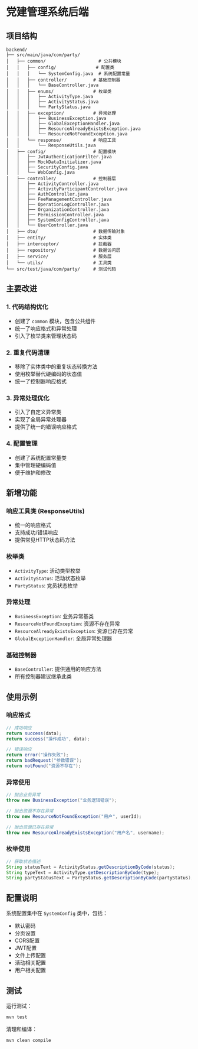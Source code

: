 # 党建管理系统后端

## 项目结构

```
backend/
├── src/main/java/com/party/
│   ├── common/                    # 公共模块
│   │   ├── config/               # 配置类
│   │   │   └── SystemConfig.java  # 系统配置常量
│   │   ├── controller/          # 基础控制器
│   │   │   └── BaseController.java
│   │   ├── enums/               # 枚举类
│   │   │   ├── ActivityType.java
│   │   │   ├── ActivityStatus.java
│   │   │   └── PartyStatus.java
│   │   ├── exception/           # 异常处理
│   │   │   ├── BusinessException.java
│   │   │   ├── GlobalExceptionHandler.java
│   │   │   ├── ResourceAlreadyExistsException.java
│   │   │   └── ResourceNotFoundException.java
│   │   └── response/            # 响应工具
│   │       └── ResponseUtils.java
│   ├── config/                  # 配置模块
│   │   ├── JwtAuthenticationFilter.java
│   │   ├── MockDataInitializer.java
│   │   ├── SecurityConfig.java
│   │   └── WebConfig.java
│   ├── controller/              # 控制器层
│   │   ├── ActivityController.java
│   │   ├── ActivityParticipantController.java
│   │   ├── AuthController.java
│   │   ├── FeeManagementController.java
│   │   ├── OperationLogController.java
│   │   ├── OrganizationController.java
│   │   ├── PermissionController.java
│   │   ├── SystemConfigController.java
│   │   └── UserController.java
│   ├── dto/                     # 数据传输对象
│   ├── entity/                  # 实体类
│   ├── interceptor/             # 拦截器
│   ├── repository/              # 数据访问层
│   ├── service/                 # 服务层
│   └── utils/                   # 工具类
└── src/test/java/com/party/     # 测试代码
```

## 主要改进

### 1. 代码结构优化
- 创建了 `common` 模块，包含公共组件
- 统一了响应格式和异常处理
- 引入了枚举类来管理状态码

### 2. 重复代码清理
- 移除了实体类中的重复状态转换方法
- 使用枚举替代硬编码的状态值
- 统一了控制器响应格式

### 3. 异常处理优化
- 引入了自定义异常类
- 实现了全局异常处理器
- 提供了统一的错误响应格式

### 4. 配置管理
- 创建了系统配置常量类
- 集中管理硬编码值
- 便于维护和修改

## 新增功能

### 响应工具类 (ResponseUtils)
- 统一的响应格式
- 支持成功/错误响应
- 提供常见HTTP状态码方法

### 枚举类
- `ActivityType`: 活动类型枚举
- `ActivityStatus`: 活动状态枚举  
- `PartyStatus`: 党员状态枚举

### 异常处理
- `BusinessException`: 业务异常基类
- `ResourceNotFoundException`: 资源不存在异常
- `ResourceAlreadyExistsException`: 资源已存在异常
- `GlobalExceptionHandler`: 全局异常处理器

### 基础控制器
- `BaseController`: 提供通用的响应方法
- 所有控制器建议继承此类

## 使用示例

### 响应格式
```java
// 成功响应
return success(data);
return success("操作成功", data);

// 错误响应
return error("操作失败");
return badRequest("参数错误");
return notFound("资源不存在");
```

### 异常使用
```java
// 抛出业务异常
throw new BusinessException("业务逻辑错误");

// 抛出资源不存在异常
throw new ResourceNotFoundException("用户", userId);

// 抛出资源已存在异常
throw new ResourceAlreadyExistsException("用户名", username);
```

### 枚举使用
```java
// 获取状态描述
String statusText = ActivityStatus.getDescriptionByCode(status);
String typeText = ActivityType.getDescriptionByCode(type);
String partyStatusText = PartyStatus.getDescriptionByCode(partyStatus);
```

## 配置说明

系统配置集中在 `SystemConfig` 类中，包括：
- 默认密码
- 分页设置
- CORS配置
- JWT配置
- 文件上传配置
- 活动相关配置
- 用户相关配置

## 测试

运行测试：
```bash
mvn test
```

清理和编译：
```bash
mvn clean compile
```